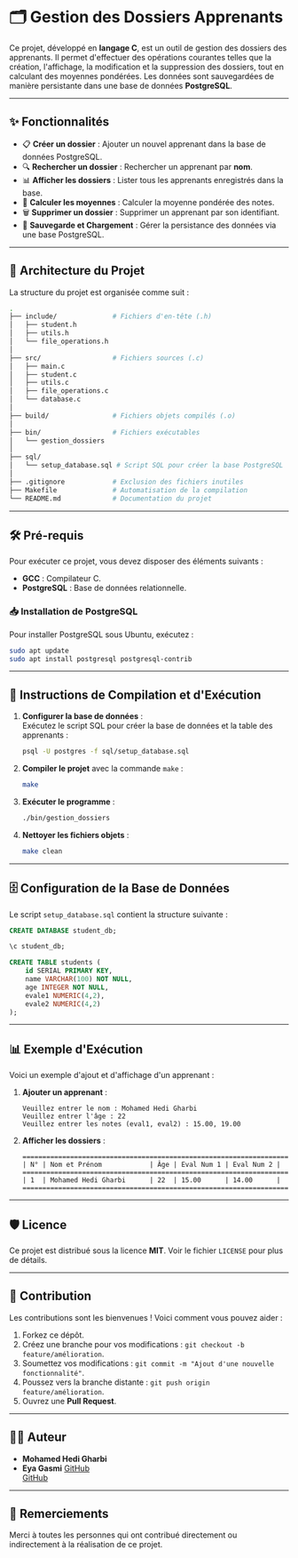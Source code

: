 # 🗂️ Gestion des Dossiers Apprenants

Ce projet, développé en **langage C**, est un outil de gestion des dossiers des apprenants. Il permet d'effectuer des opérations courantes telles que la création, l'affichage, la modification et la suppression des dossiers, tout en calculant des moyennes pondérées. Les données sont sauvegardées de manière persistante dans une base de données **PostgreSQL**.

---

## ✨ Fonctionnalités

- 📋 **Créer un dossier** : Ajouter un nouvel apprenant dans la base de données PostgreSQL.  
- 🔍 **Rechercher un dossier** : Rechercher un apprenant par **nom**.  
- 📊 **Afficher les dossiers** : Lister tous les apprenants enregistrés dans la base.  
- 🧮 **Calculer les moyennes** : Calculer la moyenne pondérée des notes.  
- 🗑️ **Supprimer un dossier** : Supprimer un apprenant par son identifiant.  
- 💾 **Sauvegarde et Chargement** : Gérer la persistance des données via une base PostgreSQL.  

---

## 📁 Architecture du Projet

La structure du projet est organisée comme suit :  

```bash
.
├── include/              # Fichiers d'en-tête (.h)
│   ├── student.h
│   ├── utils.h
│   └── file_operations.h
│
├── src/                  # Fichiers sources (.c)
│   ├── main.c
│   ├── student.c
│   ├── utils.c
│   ├── file_operations.c
│   └── database.c
│
├── build/                # Fichiers objets compilés (.o)
│
├── bin/                  # Fichiers exécutables
│   └── gestion_dossiers
│
├── sql/
│   └── setup_database.sql # Script SQL pour créer la base PostgreSQL
│
├── .gitignore            # Exclusion des fichiers inutiles
├── Makefile              # Automatisation de la compilation
└── README.md             # Documentation du projet
```

---

## 🛠️ Pré-requis

Pour exécuter ce projet, vous devez disposer des éléments suivants :  
- **GCC** : Compilateur C.  
- **PostgreSQL** : Base de données relationnelle.  

### 📥 Installation de PostgreSQL  
Pour installer PostgreSQL sous Ubuntu, exécutez :  
```bash
sudo apt update
sudo apt install postgresql postgresql-contrib
```

---

## 🚀 Instructions de Compilation et d'Exécution

1. **Configurer la base de données** :  
   Exécutez le script SQL pour créer la base de données et la table des apprenants :  
   ```bash
   psql -U postgres -f sql/setup_database.sql
   ```

2. **Compiler le projet** avec la commande `make` :  
   ```bash
   make
   ```

3. **Exécuter le programme** :  
   ```bash
   ./bin/gestion_dossiers
   ```

4. **Nettoyer les fichiers objets** :  
   ```bash
   make clean
   ```

---

## 🗄️ Configuration de la Base de Données

Le script `setup_database.sql` contient la structure suivante :  

```sql
CREATE DATABASE student_db;

\c student_db;

CREATE TABLE students (
    id SERIAL PRIMARY KEY,
    name VARCHAR(100) NOT NULL,
    age INTEGER NOT NULL,
    evale1 NUMERIC(4,2),
    evale2 NUMERIC(4,2)
);
```

---

## 📊 Exemple d'Exécution

Voici un exemple d'ajout et d'affichage d'un apprenant :  

1. **Ajouter un apprenant** :  
   ```
   Veuillez entrer le nom : Mohamed Hedi Gharbi  
   Veuillez entrer l'âge : 22  
   Veuillez entrer les notes (eval1, eval2) : 15.00, 19.00  
   ```
2. **Afficher les dossiers** :  
   ```
   ================================================================================
   | N° | Nom et Prénom            | Âge | Eval Num 1 | Eval Num 2 |
   ================================================================================
   | 1  | Mohamed Hedi Gharbi      | 22  | 15.00      | 14.00      |
   ================================================================================ 
   ```

---

## 🛡️ Licence

Ce projet est distribué sous la licence **MIT**. Voir le fichier `LICENSE` pour plus de détails.

---

## 🤝 Contribution

Les contributions sont les bienvenues ! Voici comment vous pouvez aider :  

1. Forkez ce dépôt.  
2. Créez une branche pour vos modifications : `git checkout -b feature/amélioration`.  
3. Soumettez vos modifications : `git commit -m "Ajout d'une nouvelle fonctionnalité"`.  
4. Poussez vers la branche distante : `git push origin feature/amélioration`.  
5. Ouvrez une **Pull Request**.  

---

## 👨‍💻 Auteur

- **Mohamed Hedi Gharbi**  
- **Eya Gasmi**
  [GitHub](https://github.com/Mohamed-Hedi-Gharbi)  
  [GitHub](https://github.com/eyagasmi)
---

## 🧩 Remerciements

Merci à toutes les personnes qui ont contribué directement ou indirectement à la réalisation de ce projet.